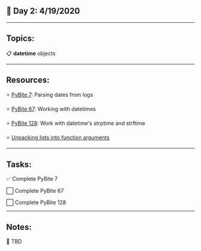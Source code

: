 ## :calendar: Day 2: 4/19/2020

---

## Topics:

:clipboard: **datetime** objects

---

## Resources:

:star: [PyBite 7](https://codechalleng.es/bites/7/): Parsing dates from logs

:star: [PyBite 67](https://codechalleng.es/bites/67/): Working with datetimes

:star: [PyBite 128](https://codechalleng.es/bites/128/): Work with datetime's strptime and strftime

:star: [Unpacking lists into function arguments](https://docs.python.org/3/tutorial/controlflow.html#unpacking-argument-list)

---

## Tasks:

:white_check_mark: Complete PyBite 7

:white_large_square: Complete PyBite 67

:white_large_square: Complete PyBite 128

---

## Notes:

:notebook: TBD